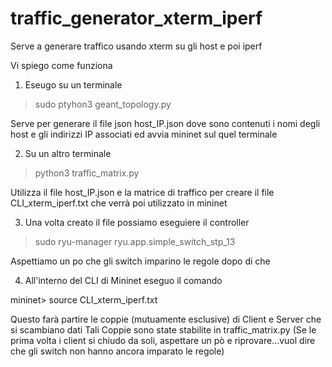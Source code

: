 # traffic_generator_xterm_iperf
Serve a generare traffico usando xterm su gli host e poi iperf

Vi spiego come funziona

1. Eseugo su un terminale

>sudo ptyhon3 geant_topology.py

Serve per generare il file json host_IP.json dove sono contenuti i nomi degli host e gli indirizzi IP associati
ed avvia mininet sul quel terminale


2. Su un altro terminale

>python3 traffic_matrix.py

Utilizza il file host_IP.json e la matrice di traffico per creare il file CLI_xterm_iperf.txt che verrà poi utilizzato in mininet

3. Una volta creato il file possiamo eseguiere il controller

>sudo ryu-manager ryu.app.simple_switch_stp_13

Aspettiamo un po che gli switch imparino le regole dopo di che

4. All'interno del CLI di Mininet eseguo il comando

mininet> source CLI_xterm_iperf.txt

Questo farà partire le coppie (mutuamente esclusive) di Client e Server che si scambiano dati
Tali Coppie sono state stabilite in traffic_matrix.py
(Se le prima volta i client si chiudo da soli, aspettare un pò e riprovare...vuol dire che gli switch non hanno ancora imparato le regole)

